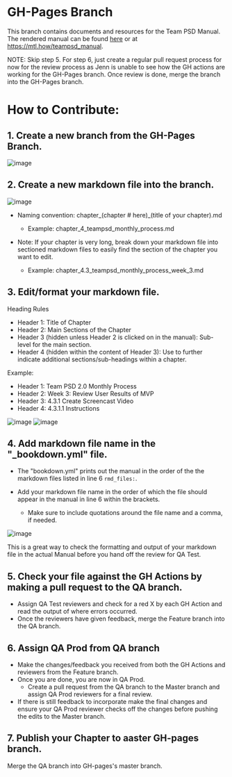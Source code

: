 # GH-Pages Branch

This branch contains documents and resources for the Team PSD Manual.  
The rendered manual can be found [here](https://lzim.github.io/teampsd) or at https://mtl.how/teampsd_manual.

NOTE: Skip step 5. For step 6, just create a regular pull request process for now for the review process as Jenn is unable to see how the GH actions are working for the GH-Pages branch. Once review is done, merge the branch into the GH-Pages branch.

# How to Contribute:

## 1.	Create a new branch from the GH-Pages Branch.
![image](https://user-images.githubusercontent.com/59668647/109523939-c677f280-7a64-11eb-9dc6-e8d0acdca5b9.png)


## 2.	Create a new markdown file into the branch.
 
![image](https://user-images.githubusercontent.com/59668647/108415985-03c9be00-71e3-11eb-9087-f5f6e31df70a.png)

- Naming convention: chapter_(chapter # here)_(title of your chapter).md
    - Example: chapter_4_teampsd_monthly_process.md

- Note: If your chapter is very long, break down your markdown file into sectioned markdown files to easily find the section of the chapter you want to edit.
    - Example: chapter_4.3_teampsd_monthly_process_week_3.md

## 3.	Edit/format your markdown file.

Heading Rules

- Header 1: Title of Chapter
- Header 2: Main Sections of the Chapter
- Header 3 (hidden unless Header 2 is clicked on in the manual): Sub-level for the main section.
- Header 4 (hidden within the content of Header 3): Use to further indicate additional sections/sub-headings within a chapter.

Example:
- Header 1: Team PSD 2.0 Monthly Process
- Header 2: Week 3: Review User Results of MVP
- Header 3: 4.3.1 Create Screencast Video
- Header 4: 4.3.1.1 Instructions

![image](https://user-images.githubusercontent.com/59668647/108416518-aaae5a00-71e3-11eb-8ca0-29b7121bb139.png)
![image](https://user-images.githubusercontent.com/59668647/108416726-f6f99a00-71e3-11eb-8f67-631894b8ab63.png)

## 4. Add markdown file name in the "_bookdown.yml" file.

- The "bookdown.yml" prints out the manual in the order of the the markdown files listed in line 6 ```rmd_files:```.

- Add your markdown file name in the order of which the file should appear in the manual in line 6 within the brackets.
    - Make sure to include quotations around the file name and a comma, if needed.
 
![image](https://user-images.githubusercontent.com/59668647/109501279-3e85ee80-7a4c-11eb-9c38-6cb3c8983919.png)

This is a great way to check the formatting and output of your markdown file in the actual Manual before you hand off the review for QA Test.

## 5.	Check your file against the GH Actions by making a pull request to the QA branch.
- Assign QA Test reviewers and check for a red X by each GH Action and read the output of where errors occurred.
- Once the reviewers have given feedback, merge the Feature branch into the QA branch.

## 6.	Assign QA Prod from QA branch
- Make the changes/feedback you received from both the GH Actions and reviewers from the Feature branch. 
- Once you are done, you are now in QA Prod.
    - Create a pull request from the QA branch to the Master branch and assign QA Prod reviewers for a final review.
- If there is still feedback to incorporate make the final changes and ensure your QA Prod reviewer checks off the changes before pushing the edits to the Master branch.

## 7.	Publish your Chapter to aaster GH-pages branch.
Merge the QA branch into GH-pages's master branch.
